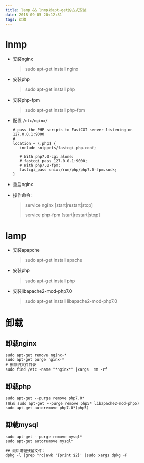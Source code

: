 ```yaml
---
title: lamp && lnmp以apt-get的方式安装
date: 2018-09-05 20:12:31
tags: 运维
---
```


# lnmp

* 安装nginx

  > sudo apt-get install nginx

* 安装php

  > sudo apt-get install php

* 安装php-fpm

  > sudo apt-get install php-fpm

* 配置 `/etc/nginx/`

  ```shell
  # pass the PHP scripts to FastCGI server listening on 127.0.0.1:9000
  #
  location ~ \.php$ {
     include snippets/fastcgi-php.conf;
  
     # With php7.0-cgi alone:
     # fastcgi_pass 127.0.0.1:9000;
     # With php7.0-fpm:
     fastcgi_pass unix:/run/php/php7.0-fpm.sock;
  }
  ```

* 重启nginx

* 操作命令:

  > service nginx [start|restart|stop]
  >
  > service php-fpm [start|restart|stop]

# lamp

* 安装apapche

  > sudo apt-get install apache

* 安装php

  > sudo apt-get install php

* 安装libapache2-mod-php7.0

  > sudo apt-get install libapache2-mod-php7.0

# 卸载

## 卸载nginx

```
sudo apt-get remove nginx-*
sudo apt-get purge nginx-*
# 删除旧文件目录
sudo find /etc -name "*nginx*" |xargs  rm -rf
```

## 卸载php

```
sudo apt-get --purge remove php7.0*
(或者 sudo apt-get --purge remove php5* libapache2-mod-php5)
sudo apt-get autoremove php7.0*(php5)
```

## 卸载mysql

```
sudo apt-get --purge remove mysql*
sudo apt-get autoremove mysql*

## 最后清理残留文件：
dpkg -l |grep ^rc|awk '{print $2}' |sudo xargs dpkg -P
```